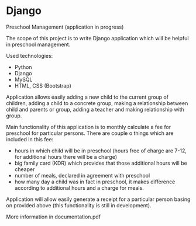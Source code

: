 # Django
Preschool Management (application in progress)

The scope of this project is to write Django application which will be helpful in preschool management.

Used technologies:
- Python
- Django
- MySQL
- HTML, CSS (Bootstrap)

Application allows easily adding a new child to the current group of children, adding a child 
to a concrete group, making a relationship between child and parents or group, adding a teacher 
and making relationship with group.

Main functionality of this application is to monthly calculate a fee for preschool for particular persons. There are couple o things which are included in this fee:
- hours in which child will be in preschool (hours free of charge are 7-12, for additional hours there will be a charge)
- big family card (KDR) which provides that those additional hours will be cheaper
- number of meals, declared in agreement with preschool
- how many day a child was in fact in preschool, it makes difference according to additional hours and a charge for meals.

Application will allow easily generate a receipt for a particular person basing on provided above (this functionality is still in development).

More information in documentation.pdf